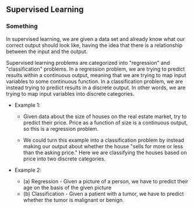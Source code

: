 Supervised Learning
---

### Something
In supervised learning, we are given a data set and already know what our correct output should look like, having the idea that there is a relationship between the input and the output.

Supervised learning problems are categorized into "regression" and "classification" problems. In a regression problem, we are trying to predict results within a continuous output, meaning that we are trying to map input variables to some continuous function. In a classification problem, we are instead trying to predict results in a discrete output. In other words, we are trying to map input variables into discrete categories.

* Example 1:
    * Given data about the size of houses on the real estate market, try to predict their price. Price as a function of size is a continuous output, so this is a regression problem.

    * We could turn this example into a classification problem by instead making our output about whether the house "sells for more or less than the asking price." Here we are classifying the houses based on price into two discrete categories.

* Example 2:
    * (a) Regression - Given a picture of a person, we have to predict their age on the basis of the given picture
    * (b) Classification - Given a patient with a tumor, we have to predict whether the tumor is malignant or benign.